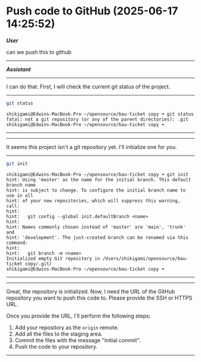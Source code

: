 <!-- Generated by SpecStory -->

# Push code to GitHub (2025-06-17 14:25:52)

_**User**_

can we push this to github

---

_**Assistant**_



---

I can do that. First, I will check the current git status of the project.

---

```bash
git status
```

```
shikigami@Edwins-MacBook-Pro ~/opensource/bau-ticket copy ➜ git status
fatal: not a git repository (or any of the parent directories): .git
shikigami@Edwins-MacBook-Pro ~/opensource/bau-ticket copy ➜
```

---



---

It seems this project isn't a git repository yet. I'll initialize one for you.

---

```bash
git init
```

```
shikigami@Edwins-MacBook-Pro ~/opensource/bau-ticket copy ➜ git init
hint: Using 'master' as the name for the initial branch. This default branch name
hint: is subject to change. To configure the initial branch name to use in all
hint: of your new repositories, which will suppress this warning, call:
hint:
hint:   git config --global init.defaultBranch <name>
hint:
hint: Names commonly chosen instead of 'master' are 'main', 'trunk' and
hint: 'development'. The just-created branch can be renamed via this command:
hint:
hint:   git branch -m <name>
Initialized empty Git repository in /Users/shikigami/opensource/bau-ticket copy/.git/
shikigami@Edwins-MacBook-Pro ~/opensource/bau-ticket copy ➜
```

---



---

Great, the repository is initialized. Now, I need the URL of the GitHub repository you want to push this code to. Please provide the SSH or HTTPS URL.

Once you provide the URL, I'll perform the following steps:
1.  Add your repository as the `origin` remote.
2.  Add all the files to the staging area.
3.  Commit the files with the message "Initial commit".
4.  Push the code to your repository.

---

